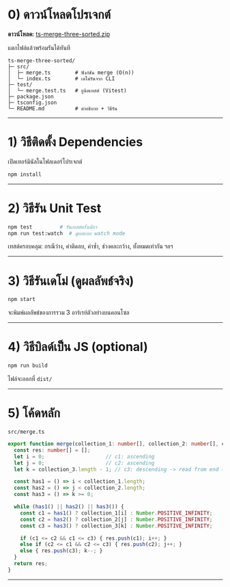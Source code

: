 # 0) ดาวน์โหลดโปรเจกต์

**ดาวน์โหลด:** [ts-merge-three-sorted.zip](sandbox:/mnt/data/ts-merge-three-sorted.zip)

แตกไฟล์แล้วพร้อมรันได้ทันที

```
ts-merge-three-sorted/
├─ src/
│  ├─ merge.ts        # ฟังก์ชัน merge (O(n))
│  └─ index.ts        # เดโม่รันจาก CLI
├─ test/
│  └─ merge.test.ts   # ยูนิตเทสต์ (Vitest)
├─ package.json
├─ tsconfig.json
└─ README.md          # คำอธิบาย + วิธีรัน
```

---


# 1) วิธีติดตั้ง Dependencies

เปิดเทอร์มินัลในโฟลเดอร์โปรเจกต์

```bash
npm install
```

---

# 2) วิธีรัน Unit Test

```bash
npm test         # รันเทสต์ครั้งเดียว
npm run test:watch  # ดูผลแบบ watch mode
```

เทสต์ครอบคลุม: กรณีว่าง, ค่าติดลบ, ค่าซ้ำ, ช่วงคละกว้าง, ทั้งหมดเท่ากัน ฯลฯ

---

# 3) วิธีรันเดโม่ (ดูผลลัพธ์จริง)

```bash
npm start
```

จะพิมพ์ผลลัพธ์ของการรวม 3 อาร์เรย์ตัวอย่างบนคอนโซล

---

# 4) วิธีบิลด์เป็น JS (optional)

```bash
npm run build
```

ไฟล์จะออกที่ `dist/`

---

# 5) โค้ดหลัก

`src/merge.ts`

```ts
export function merge(collection_1: number[], collection_2: number[], collection_3: number[]): number[] {
  const res: number[] = [];
  let i = 0;                    // c1: ascending
  let j = 0;                    // c2: ascending
  let k = collection_3.length - 1; // c3: descending -> read from end (smallest)

  const has1 = () => i < collection_1.length;
  const has2 = () => j < collection_2.length;
  const has3 = () => k >= 0;

  while (has1() || has2() || has3()) {
    const c1 = has1() ? collection_1[i] : Number.POSITIVE_INFINITY;
    const c2 = has2() ? collection_2[j] : Number.POSITIVE_INFINITY;
    const c3 = has3() ? collection_3[k] : Number.POSITIVE_INFINITY;

    if (c1 <= c2 && c1 <= c3) { res.push(c1); i++; }
    else if (c2 <= c1 && c2 <= c3) { res.push(c2); j++; }
    else { res.push(c3); k--; }
  }
  return res;
}
```

---


